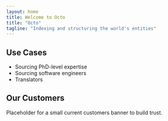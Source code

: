```yaml
---
layout: home
title: Welcome to Octo
title: "Octo"
tagline: "Indexing and structuring the world's entities"
---
```


<section id="use-cases">
  <h2>Use Cases</h2>
  <ul>
    <li>Sourcing PhD-level expertise</li>
    <li>Sourcing software engineers</li>
    <li>Translators</li>
  </ul>
</section>

<section id="customers">
  <h2>Our Customers</h2>
  <p>Placeholder for a small current customers banner to build trust.</p>
</section>